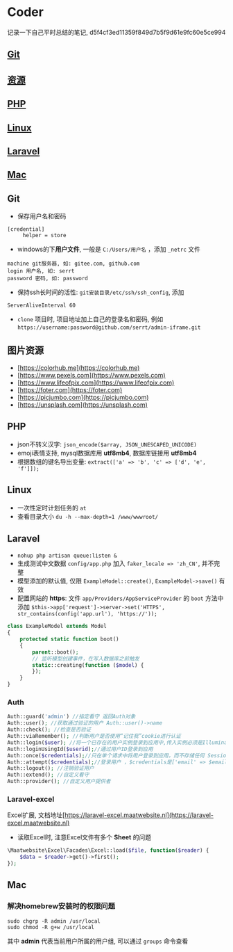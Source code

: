 # Coder
记录一下自己平时总结的笔记, d5f4cf3ed11359f849d7b5f9d61e9fc60e5ce994

## [Git](#git)
## [资源](#resource)
## [PHP](#php)
## [Linux](#linux)
## [Laravel](#laravel)
## [Mac](#mac)

<a name="git"></a>
## Git

- 保存用户名和密码

```
[credential]
     helper = store
```

- windows的下**用户文件**, 一般是 `C:/Users/用户名` ，添加 `_netrc` 文件

```
machine git服务器, 如: gitee.com, github.com
login 用户名, 如: serrt
password 密码, 如: password
```

- 保持ssh长时间的活性: `git安装目录/etc/ssh/ssh_config`, 添加

```
ServerAliveInterval 60
```

- `clone` 项目时, 项目地址加上自己的登录名和密码, 例如 `https://username:password@github.com/serrt/admin-iframe.git`

<a name="resource"></a>
## 图片资源

- [https://colorhub.me](https://colorhub.me)
- [https://www.pexels.com](https://www.pexels.com)
- [https://www.lifeofpix.com](https://www.lifeofpix.com)
- [https://foter.com](https://foter.com)
- [https://picjumbo.com](https://picjumbo.com)
- [https://unsplash.com](https://unsplash.com)

<a name="php"></a>
## PHP

- json不转义汉字: `json_encode($array, JSON_UNESCAPED_UNICODE)`
- emoji表情支持, mysql数据库用 **utf8mb4**, 数据库链接用 **utf8mb4**
- 根据数组的键名导出变量: `extract(['a' => 'b', 'c' => ['d', 'e', 'f']]);`

<a name="linux"></a>
## Linux

- 一次性定时计划任务的 `at`
- 查看目录大小 `du -h --max-depth=1 /www/wwwroot/`

<a name="laravel"></a>
## Laravel

- `nohup php artisan queue:listen &`
- 生成测试中文数据 `config/app.php` 加入 `faker_locale => 'zh_CN'`, 并不完整
- 模型添加的默认值, 仅限 `ExampleModel::create()`, `ExampleModel->save()` 有效
- 配置网站的 **https**: 文件 `app/Providers/AppServiceProvider` 的 `boot` 方法中添加 `$this->app['request']->server->set('HTTPS', str_contains(config('app.url'), 'https://'));`

```php
class ExampleModel extends Model
{
    protected static function boot()
    {
        parent::boot();
        // 监听模型创建事件，在写入数据库之前触发
        static::creating(function ($model) {
        });
    }
}
```

### Auth

```php
Auth::guard('admin') //指定看守 返回Auth对象
Auth::user(); //获取通过验证的用户 Auth::user()->name
Auth::check(); //检查是否验证
Auth::viaRemember(); //判断用户是否使用“记住我”cookie进行认证
Auth::login($user); //将一个已存在的用户实例登录到应用中,传入实例必须是Illuminate\Contracts\Auth\Authenticatable 契约的实现
Auth::loginUsingId($userid);//通过用户ID登录到应用
Auth::once($credentials);//只在单个请求中将用户登录到应用，而不存储任何 Session 和 Cookie
Auth::attempt($credentials);//登录用户 ，$credentials是['email' => $email, 'password' => $password],这个方法会和数据库对比
Auth::logout(); //注销验证用户
Auth::extend(); //自定义看守
Auth::provider(); //自定义用户提供者
```

### Laravel-excel

Excel扩展, 文档地址[https://laravel-excel.maatwebsite.nl](https://laravel-excel.maatwebsite.nl)

- 读取Excel时, 注意Excel文件有多个 **Sheet** 的问题

```php
\Maatwebsite\Excel\Facades\Excel::load($file, function($reader) {
    $data = $reader->get()->first();
});
```

<a name="mac"></a>
## Mac

### 解决homebrew安装时的权限问题

```
sudo chgrp -R admin /usr/local 
sudo chmod -R g+w /usr/local
```

其中 **admin** 代表当前用户所属的用户组, 可以通过 `groups` 命令查看
